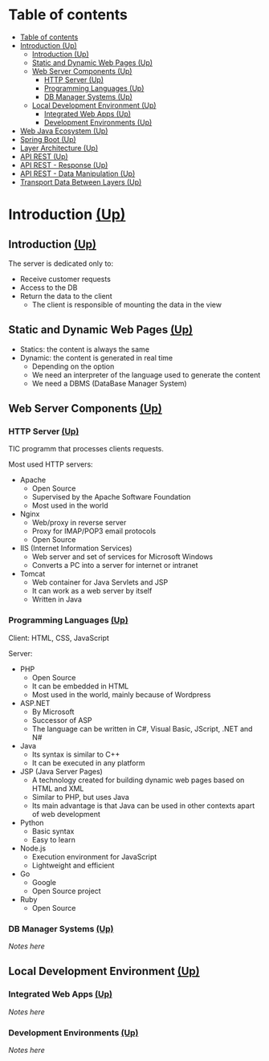 Table of contents
=================

- [Table of contents](#table-of-contents)
- [Introduction (Up)](#introduction-up)
  - [Introduction (Up)](#introduction-up-1)
  - [Static and Dynamic Web Pages (Up)](#static-and-dynamic-web-pages-up)
  - [Web Server Components (Up)](#web-server-components-up)
    - [HTTP Server (Up)](#http-server-up)
    - [Programming Languages (Up)](#programming-languages-up)
    - [DB Manager Systems (Up)](#db-manager-systems-up)
  - [Local Development Environment (Up)](#local-development-environment-up)
    - [Integrated Web Apps (Up)](#integrated-web-apps-up)
    - [Development Environments (Up)](#development-environments-up)
- [Web Java Ecosystem (Up)](#web-java-ecosystem-up)
- [Spring Boot (Up)](#spring-boot-up)
- [Layer Architecture (Up)](#layer-architecture-up)
- [API REST (Up)](#api-rest-up)
- [API REST - Response (Up)](#api-rest---response-up)
- [API REST - Data Manipulation (Up)](#api-rest---data-manipulation-up)
- [Transport Data Between Layers (Up)](#transport-data-between-layers-up)

# Introduction [(Up)](#table-of-contents)

## Introduction [(Up)](#table-of-contents)

The server is dedicated only to:
- Receive customer requests
- Access to the DB
- Return the data to the client
  - The client is responsible of mounting the data in the view

## Static and Dynamic Web Pages [(Up)](#table-of-contents)

- Statics: the content is always the same
- Dynamic: the content is generated in real time
  - Depending on the option
  - We need an interpreter of the language used to generate the content
  - We need a DBMS (DataBase Manager System)

## Web Server Components [(Up)](#table-of-contents)

### HTTP Server [(Up)](#table-of-contents)

TIC programm that processes clients requests. 

Most used HTTP servers:
- Apache
  - Open Source
  - Supervised by the Apache Software Foundation
  - Most used in the world
- Nginx
  - Web/proxy in reverse server
  - Proxy for IMAP/POP3 email protocols
  - Open Source
- IIS (Internet Information Services)
  - Web server and set of services for Microsoft Windows
  - Converts a PC into a server for internet or intranet
- Tomcat
  - Web container for Java Servlets and JSP
  - It can work as a web server by itself
  - Written in Java

### Programming Languages [(Up)](#table-of-contents)

Client: HTML, CSS, JavaScript

Server:
- PHP
  - Open Source
  - It can be embedded in HTML
  - Most used in the world, mainly because of Wordpress
- ASP.NET
  - By Microsoft
  - Successor of ASP
  - The language can be written in C#, Visual Basic, JScript, .NET and N#
- Java
  - Its syntax is similar to C++
  - It can be executed in any platform
- JSP (Java Server Pages)
  - A technology created for building dynamic web pages based on HTML and XML
  - Similar to PHP, but uses Java
  - Its main advantage is that Java can be used in other contexts apart of web development
- Python
  - Basic syntax
  - Easy to learn
- Node.js
  - Execution environment for JavaScript
  - Lightweight and efficient
- Go
  - Google
  - Open Source project
- Ruby
  - Open Source

### DB Manager Systems [(Up)](#table-of-contents)

*Notes here*

## Local Development Environment [(Up)](#table-of-contents)

### Integrated Web Apps [(Up)](#table-of-contents)

*Notes here*

### Development Environments [(Up)](#table-of-contents)

*Notes here*

